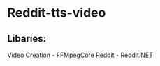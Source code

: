 # Reddit-tts-video

## Libaries:

[Video Creation](https://github.com/rosenbjerg/FFMpegCore) - FFMpegCore
[Reddit](https://github.com/sirkris/Reddit.NET) - Reddit.NET
